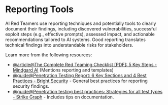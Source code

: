 # Reporting Tools

AI Red Teamers use reporting techniques and potentially tools to clearly document their findings, including discovered vulnerabilities, successful exploit steps (e.g., effective prompts), assessed impact, and actionable recommendations tailored to AI systems. Good reporting translates technical findings into understandable risks for stakeholders.

Learn more from the following resources:

- [@article@The Complete Red Teaming Checklist [PDF]: 5 Key Steps - Mindgard AI](https://mindgard.ai/blog/red-teaming-checklist) (Mentions reporting and templates)
- [@guide@Penetration Testing Report: 6 Key Sections and 4 Best Practices - Bright Security](https://brightsec.com/blog/penetration-testing-report/) - General best practices for reporting security findings.
- [@guide@Penetration testing best practices: Strategies for all test types - Strike Graph](https://www.strikegraph.com/blog/pen-testing-best-practices) - Includes tips on documentation.
